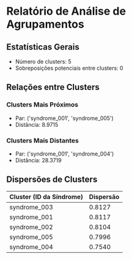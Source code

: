 # Relatório de Análise de Agrupamentos

## Estatísticas Gerais
- Número de clusters: 5
- Sobreposições potenciais entre clusters: 0

## Relações entre Clusters
### Clusters Mais Próximos
- Par: ('syndrome_001', 'syndrome_005')
- Distância: 8.9715

### Clusters Mais Distantes
- Par: ('syndrome_001', 'syndrome_004')
- Distância: 28.3719

## Dispersões de Clusters
| Cluster (ID da Síndrome) | Dispersão |
| ------------------------- | --------- |
| syndrome_003 | 0.8127 |
| syndrome_001 | 0.8117 |
| syndrome_002 | 0.8104 |
| syndrome_005 | 0.7996 |
| syndrome_004 | 0.7540 |
